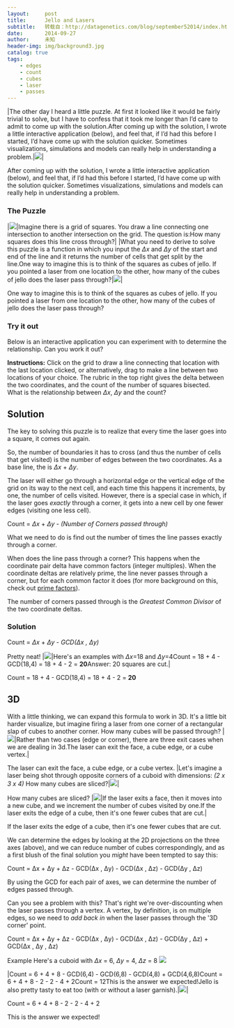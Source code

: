 ```yaml
---
layout:     post
title:      Jello and Lasers
subtitle:   转载自：http://datagenetics.com/blog/september52014/index.html
date:       2014-09-27
author:     未知
header-img: img/background3.jpg
catalog: true
tags:
    - edges
    - count
    - cubes
    - laser
    - passes
---
```

|The other day I heard a little puzzle. At first it looked like it would be fairly trivial to solve, but I have to confess that it took me longer than I’d care to admit to come up with the solution.After coming up with the solution, I wrote a little interactive application (below), and feel that, if I’d had this before I started, I’d have come up with the solution quicker. Sometimes visualizations, simulations and models can really help in understanding a problem.|![](http://datagenetics.com/blog/september52014/laser.png)|

After coming up with the solution, I wrote a little interactive application (below), and feel that, if I’d had this before I started, I’d have come up with the solution quicker. Sometimes visualizations, simulations and models can really help in understanding a problem.

### The Puzzle
|![](http://datagenetics.com/blog/september52014/big.png)|Imagine there is a grid of squares. You draw a line connecting one intersection to another intersection on the grid. The question is:How many squares does this line cross through?|
|What you need to derive to solve this puzzle is a function in which you input the *Δx* and *Δy* of the start and end of the line and it returns the number of cells that get split by the line.One way to imagine this is to think of the squares as cubes of jello. If you pointed a laser from one location to the other, how many of the cubes of jello does the laser pass through?|![](http://datagenetics.com/blog/september52014/laser2.png)|

One way to imagine this is to think of the squares as cubes of jello. If you pointed a laser from one location to the other, how many of the cubes of jello does the laser pass through?

### Try it out

Below is an interactive application you can experiment with to determine the relationship. Can you work it out?

**Instructions:** Click on the grid to draw a line connecting that location with the last location clicked, or alternatively, drag to make a line between two locations of your choice. The rubric in the top right gives the delta between the two coordinates, and the count of the number of squares bisected. What is the relationship between *Δx*, *Δy* and the count?

## Solution

The key to solving this puzzle is to realize that every time the laser goes into a square, it comes out again.

So, the number of boundaries it has to cross (and thus the number of cells that get visited) is the number of edges between the two coordinates. As a base line, the is *Δx* + *Δy*.

The laser will either go through a horizontal edge or the vertical edge of the grid on its way to the next cell, and each time this happens it increments, by one, the number of cells visited. However, there is a special case in which, if the laser goes *exactly* through a corner, it gets into a new cell by one fewer edges (visiting one less cell).

Count = *Δx* + *Δy* - *(Number of Corners passed through)*

What we need to do is find out the number of times the line passes exactly through a corner.

When does the line pass through a corner? This happens when the coordinate pair delta have common factors (integer multiples). When the coordinate deltas are relatively prime, the line never passes through a corner, but for each common factor it does (for more background on this, check out [prime factors](http://datagenetics.com/blog/july22013/index.html)).

The number of corners passed through is the *Greatest Common Divisor* of the two coordinate deltas.

### Solution

Count = *Δx* + *Δy* - *GCD(Δx , Δy)*

Pretty neat!
|![](http://datagenetics.com/blog/september52014/example2.png)|Here's an examples with *Δx*=18 and *Δy*=4Count = 18 + 4 - GCD(18,4) = 18 + 4 - 2 = **20**Answer: 20 squares are cut.|

Count = 18 + 4 - GCD(18,4) = 18 + 4 - 2 = **20**

## 3D

With a little thinking, we can expand this formula to work in 3D. It's a little bit harder visualize, but imagine firing a laser from one corner of a rectangular slap of cubes to another corner. How many cubes will be passed through?
|![](http://datagenetics.com/blog/september52014/3d2.png)|Rather than two cases (edge or corner), there are three exit cases when we are dealing in 3d.The laser can exit the face, a cube edge, or a cube vertex.|

The laser can exit the face, a cube edge, or a cube vertex.
|Let's imagine a laser being shot through opposite corners of a cuboid with dimensions: *(2 x 3 x 4)* How many cubes are sliced?|![](http://datagenetics.com/blog/september52014/3d.png)|

How many cubes are sliced?
|![](http://datagenetics.com/blog/september52014/3d1.png)|If the laser exits a face, then it moves into a new cube, and we increment the number of cubes visited by one.If the laser exits the edge of a cube, then it's one fewer cubes that are cut.|

If the laser exits the edge of a cube, then it's one fewer cubes that are cut.

We can determine the edges by looking at the 2D projections on the three axes (above), and we can reduce number of cubes correspondingly, and as a first blush of the final solution you *might* have been tempted to say this:

Count = Δx + Δy + Δz - GCD(Δx , Δy) - GCD(Δx , Δz) - GCD(Δy , Δz)

By using the GCD for each pair of axes, we can determine the number of edges passed through.

Can you see a problem with this? That's right we're over-discounting when the laser passes through a vertex. A vertex, by definition, is on multiple edges, so we need to *add back in* when the laser passes through the '3D corner' point.

Count = Δx + Δy + Δz - GCD(Δx , Δy) - GCD(Δx , Δz) - GCD(Δy , Δz) + GCD(Δx , Δy , Δz)


Example
Here's a cuboid with *Δx* = 6, *Δy* = 4, *Δz* = 8
![](http://datagenetics.com/blog/september52014/final2.png)

|Count = 6 + 4 + 8 - GCD(6,4) - GCD(6,8) - GCD(4,8) + GCD(4,6,8)Count = 6 + 4 + 8 - 2 - 2 - 4 + 2Count = 12This is the answer we expected!Jello is also pretty tasty to eat too (with or without a laser garnish).|![](http://datagenetics.com/blog/september52014/jello.jpg)|

Count = 6 + 4 + 8 - 2 - 2 - 4 + 2

This is the answer we expected!
